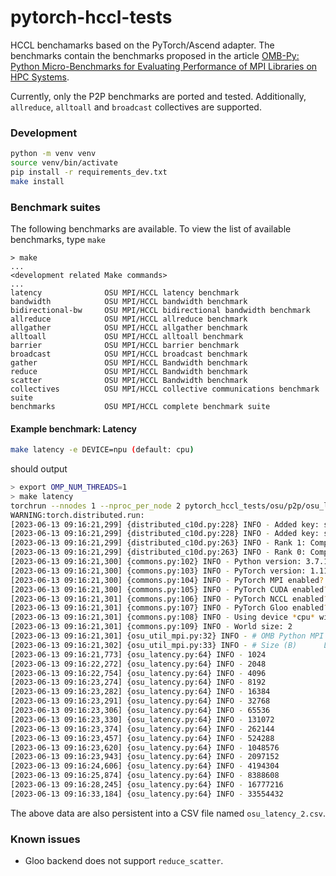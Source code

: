 # pytorch-hccl-tests

HCCL benchamarks based on the PyTorch/Ascend adapter. The benchmarks contain the benchmarks proposed in the article [OMB-Py: Python Micro-Benchmarks for Evaluating Performance of MPI Libraries on HPC Systems](https://arxiv.org/pdf/2110.10659.pdf).


Currently, only the P2P benchmarks are ported and tested. Additionally, `allreduce`, `alltoall` and `broadcast` collectives are supported.

### Development

```bash
python -m venv venv
source venv/bin/activate
pip install -r requirements_dev.txt
make install
```


### Benchmark suites

The following benchmarks are available. To view the list of available benchmarks, type `make`


```
> make
...
<development related Make commands>
...
latency              OSU MPI/HCCL latency benchmark
bandwidth            OSU MPI/HCCL bandwidth benchmark
bidirectional-bw     OSU MPI/HCCL bidirectional bandwidth benchmark
allreduce            OSU MPI/HCCL allreduce benchmark
allgather            OSU MPI/HCCL allgather benchmark
alltoall             OSU MPI/HCCL alltoall benchmark
barrier              OSU MPI/HCCL barrier benchmark
broadcast            OSU MPI/HCCL broadcast benchmark
gather               OSU MPI/HCCL Bandwidth benchmark
reduce               OSU MPI/HCCL Bandwidth benchmark
scatter              OSU MPI/HCCL Bandwidth benchmark
collectives          OSU MPI/HCCL collective communications benchmark suite
benchmarks           OSU MPI/HCCL complete benchmark suite
```


#### Example benchmark: Latency

```bash
make latency -e DEVICE=npu (default: cpu)
```

should output

```bash
> export OMP_NUM_THREADS=1
> make latency
torchrun --nnodes 1 --nproc_per_node 2 pytorch_hccl_tests/osu/p2p/osu_latency.py --device cpu
WARNING:torch.distributed.run:
[2023-06-13 09:16:21,299] {distributed_c10d.py:228} INFO - Added key: store_based_barrier_key:1 to store for rank: 1
[2023-06-13 09:16:21,299] {distributed_c10d.py:228} INFO - Added key: store_based_barrier_key:1 to store for rank: 0
[2023-06-13 09:16:21,299] {distributed_c10d.py:263} INFO - Rank 1: Completed store-based barrier for key:store_based_barrier_key:1 with 2 nodes.
[2023-06-13 09:16:21,299] {distributed_c10d.py:263} INFO - Rank 0: Completed store-based barrier for key:store_based_barrier_key:1 with 2 nodes.
[2023-06-13 09:16:21,300] {commons.py:102} INFO - Python version: 3.7.10
[2023-06-13 09:16:21,300] {commons.py:103} INFO - PyTorch version: 1.11.0+cpu
[2023-06-13 09:16:21,300] {commons.py:104} INFO - PyTorch MPI enabled?: False
[2023-06-13 09:16:21,300] {commons.py:105} INFO - PyTorch CUDA enabled?: False
[2023-06-13 09:16:21,301] {commons.py:106} INFO - PyTorch NCCL enabled?: False
[2023-06-13 09:16:21,301] {commons.py:107} INFO - PyTorch Gloo enabled?: True
[2023-06-13 09:16:21,301] {commons.py:108} INFO - Using device *cpu* with *gloo* backend
[2023-06-13 09:16:21,301] {commons.py:109} INFO - World size: 2
[2023-06-13 09:16:21,301] {osu_util_mpi.py:32} INFO - # OMB Python MPI Latency Test
[2023-06-13 09:16:21,302] {osu_util_mpi.py:33} INFO - # Size (B)      Latency (us)
[2023-06-13 09:16:21,773] {osu_latency.py:64} INFO - 1024                   21.39
[2023-06-13 09:16:22,272] {osu_latency.py:64} INFO - 2048                   22.63
[2023-06-13 09:16:22,754] {osu_latency.py:64} INFO - 4096                   21.49
[2023-06-13 09:16:23,274] {osu_latency.py:64} INFO - 8192                   23.53
[2023-06-13 09:16:23,282] {osu_latency.py:64} INFO - 16384                  28.48
[2023-06-13 09:16:23,291] {osu_latency.py:64} INFO - 32768                  38.55
[2023-06-13 09:16:23,306] {osu_latency.py:64} INFO - 65536                  59.47
[2023-06-13 09:16:23,330] {osu_latency.py:64} INFO - 131072                 99.48
[2023-06-13 09:16:23,374] {osu_latency.py:64} INFO - 262144                183.47
[2023-06-13 09:16:23,457] {osu_latency.py:64} INFO - 524288                350.05
[2023-06-13 09:16:23,620] {osu_latency.py:64} INFO - 1048576               682.47
[2023-06-13 09:16:23,943] {osu_latency.py:64} INFO - 2097152              1370.95
[2023-06-13 09:16:24,606] {osu_latency.py:64} INFO - 4194304              2779.32
[2023-06-13 09:16:25,874] {osu_latency.py:64} INFO - 8388608              5424.14
[2023-06-13 09:16:28,245] {osu_latency.py:64} INFO - 16777216            10074.96
[2023-06-13 09:16:33,184] {osu_latency.py:64} INFO - 33554432            21090.99
```

The above data are also persistent into a CSV file named `osu_latency_2.csv`.

### Known issues

* Gloo backend does not support `reduce_scatter`.
